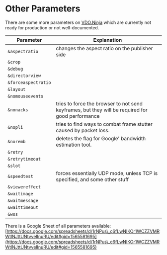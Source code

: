 # Other Parameters

There are some more parameters on [VDO.Ninja](https://vdo.ninja) which are currently not ready for production or not well-documented.

| Parameter           | Explanation                                                                                      |
| ------------------- | ------------------------------------------------------------------------------------------------ |
| `&aspectratio`      | changes the aspect ratio on the publisher side                                                   |
| `&crop`             |                                                                                                  |
| `&debug`            |                                                                                                  |
| `&directorview`     |                                                                                                  |
| `&forceaspectratio` |                                                                                                  |
| `&layout`           |                                                                                                  |
| `&nomouseevents`    |                                                                                                  |
| `&nonacks`          | tries to force the browser to not send keyframes, but they will be required for good performance |
| `&nopli`            | tries to find ways to combat frame stutter caused by packet loss.                                |
| `&noremb`           | deletes the flag for Google' bandwidth estimation tool.                                          |
| `&retry`            |                                                                                                  |
| `&retrytimeout`     |                                                                                                  |
| `&slot`             |                                                                                                  |
| `&speedtest`        | forces essentially UDP mode, unless TCP is specified, and some other stuff                       |
| `&viewereffect`     |                                                                                                  |
| `&waitimage`        |                                                                                                  |
| `&waitmessage`      |                                                                                                  |
| `&waittimeout`      |                                                                                                  |
| `&wss`              |                                                                                                  |

There is a Google Sheet of all parameters available:\
[https://docs.google.com/spreadsheets/d/1rNPus\_c6fLwNIKOr1WCZZVMRWtlNJttUNtvvelInuRU/edit#gid=1565581695](https://docs.google.com/spreadsheets/d/1rNPus\_c6fLwNIKOr1WCZZVMRWtlNJttUNtvvelInuRU/edit#gid=1565581695)
